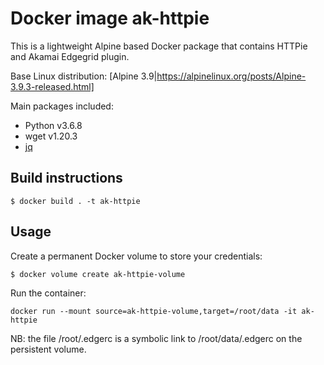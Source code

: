 # Docker image ak-httpie

This is a lightweight Alpine based Docker package that contains HTTPie and Akamai Edgegrid plugin.

Base Linux distribution: [Alpine 3.9|https://alpinelinux.org/posts/Alpine-3.9.3-released.html]

Main packages included:
* Python v3.6.8
* wget v1.20.3
* [jq](https://stedolan.github.io/jq/)

## Build instructions

```
$ docker build . -t ak-httpie
```

## Usage 

Create a permanent Docker volume to store your credentials:
```
$ docker volume create ak-httpie-volume
```

Run the container:

```
docker run --mount source=ak-httpie-volume,target=/root/data -it ak-httpie
```

NB: the file /root/.edgerc is a symbolic link to /root/data/.edgerc on the persistent volume.